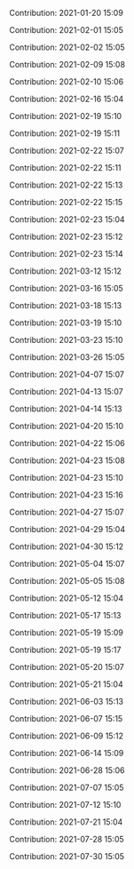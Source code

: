 Contribution: 2021-01-20 15:09

Contribution: 2021-02-01 15:05

Contribution: 2021-02-02 15:05

Contribution: 2021-02-09 15:08

Contribution: 2021-02-10 15:06

Contribution: 2021-02-16 15:04

Contribution: 2021-02-19 15:10

Contribution: 2021-02-19 15:11

Contribution: 2021-02-22 15:07

Contribution: 2021-02-22 15:11

Contribution: 2021-02-22 15:13

Contribution: 2021-02-22 15:15

Contribution: 2021-02-23 15:04

Contribution: 2021-02-23 15:12

Contribution: 2021-02-23 15:14

Contribution: 2021-03-12 15:12

Contribution: 2021-03-16 15:05

Contribution: 2021-03-18 15:13

Contribution: 2021-03-19 15:10

Contribution: 2021-03-23 15:10

Contribution: 2021-03-26 15:05

Contribution: 2021-04-07 15:07

Contribution: 2021-04-13 15:07

Contribution: 2021-04-14 15:13

Contribution: 2021-04-20 15:10

Contribution: 2021-04-22 15:06

Contribution: 2021-04-23 15:08

Contribution: 2021-04-23 15:10

Contribution: 2021-04-23 15:16

Contribution: 2021-04-27 15:07

Contribution: 2021-04-29 15:04

Contribution: 2021-04-30 15:12

Contribution: 2021-05-04 15:07

Contribution: 2021-05-05 15:08

Contribution: 2021-05-12 15:04

Contribution: 2021-05-17 15:13

Contribution: 2021-05-19 15:09

Contribution: 2021-05-19 15:17

Contribution: 2021-05-20 15:07

Contribution: 2021-05-21 15:04

Contribution: 2021-06-03 15:13

Contribution: 2021-06-07 15:15

Contribution: 2021-06-09 15:12

Contribution: 2021-06-14 15:09

Contribution: 2021-06-28 15:06

Contribution: 2021-07-07 15:05

Contribution: 2021-07-12 15:10

Contribution: 2021-07-21 15:04

Contribution: 2021-07-28 15:05

Contribution: 2021-07-30 15:05

